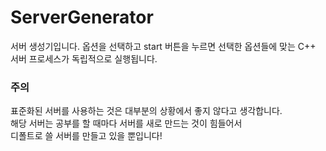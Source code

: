 # ServerGenerator

서버 생성기입니다.
옵션을 선택하고 start 버튼을 누르면
선택한 옵션들에 맞는 C++ 서버 프로세스가 독립적으로 실행됩니다.

### 주의
표준화된 서버를 사용하는 것은 대부분의 상황에서 좋지 않다고 생각합니다.  
해당 서버는 공부를 할 때마다 서버를 새로 만드는 것이 힘들어서  
디폴트로 쓸 서버를 만들고 있을 뿐입니다!  
